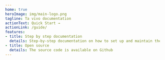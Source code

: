 ```yaml
---
home: true
heroImage: img/main-logo.png
tagline: Ta vivo documentation
actionText: Quick Start →
actionLink: /guide/
features:
- title: Step by step documentation
  details: Step-by-step documentation on how to set up and maintain the project.
- title: Open source
  details: The source code is available on Github
---
```

<GeneralFooter />
